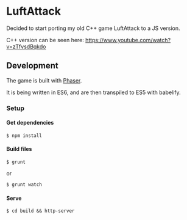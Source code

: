 # LuftAttack

Decided to start porting my old C++ game LuftAttack to a JS version.

C++ version can be seen here: https://www.youtube.com/watch?v=zTfvsdBqkdo

## Development

The game is built with [Phaser](http://phaser.io/).

It is being written in ES6, and are then transpiled to ES5 with babelify.

### Setup

#### Get dependencies

    $ npm install

#### Build files

    $ grunt

or

    $ grunt watch

#### Serve

    $ cd build && http-server
